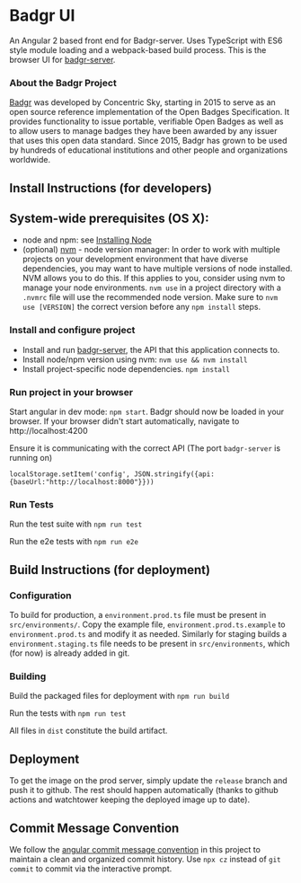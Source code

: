 # Badgr UI

An Angular 2 based front end for Badgr-server. Uses TypeScript with ES6 style module loading and a webpack-based build process. This is the browser UI for [badgr-server](https://github.com/concentricsky/badgr-server).

### About the Badgr Project

[Badgr](https://badgr.org) was developed by Concentric Sky, starting in 2015 to serve as an open source reference implementation of the Open Badges Specification. It provides functionality to issue portable, verifiable Open Badges as well as to allow users to manage badges they have been awarded by any issuer that uses this open data standard. Since 2015, Badgr has grown to be used by hundreds of educational institutions and other people and organizations worldwide.

## Install Instructions (for developers)

## System-wide prerequisites (OS X):

-   node and npm: see [Installing Node](https://docs.npmjs.com/getting-started/installing-node)
-   (optional) [nvm](https://github.com/creationix/nvm) - node version manager: In order to work with multiple projects on your development environment that have diverse dependencies, you may want to have multiple versions of node installed. NVM allows you to do this. If this applies to you, consider using nvm to manage your node environments. `nvm use` in a project directory with a `.nvmrc` file will use the recommended node version. Make sure to `nvm use [VERSION]` the correct version before any `npm install` steps.

### Install and configure project

-   Install and run [badgr-server](https://github.com/concentricsky/badgr-server-prerelease), the API that this application connects to.
-   Install node/npm version using nvm: `nvm use && nvm install`
-   Install project-specific node dependencies. `npm install`

### Run project in your browser

Start angular in dev mode: `npm start`. Badgr should now be loaded in your browser. If your browser didn't start automatically, navigate to http://localhost:4200

Ensure it is communicating with the correct API (The port `badgr-server` is running on)

```
localStorage.setItem('config', JSON.stringify({api:{baseUrl:"http://localhost:8000"}}))
```

### Run Tests

Run the test suite with `npm run test`

Run the e2e tests with `npm run e2e`

## Build Instructions (for deployment)

### Configuration

To build for production, a `environment.prod.ts` file must be present in `src/environments/`.
Copy the example file, `environment.prod.ts.example` to `environment.prod.ts` and modify it as needed.
Similarly for staging builds a `environment.staging.ts` file needs to be present in `src/environments`, which (for now) is already added in git.

### Building

Build the packaged files for deployment with `npm run build`

Run the tests with `npm run test`

All files in `dist` constitute the build artifact.

## Deployment

To get the image on the prod server, simply update the `release` branch and push it to github.
The rest should happen automatically (thanks to github actions and watchtower keeping the deployed image up to date).

## Commit Message Convention

We follow the [angular commit message convention](https://github.com/angular/angular/blob/68a6a07/CONTRIBUTING.md#commit) in this project to maintain a clean and organized commit history. Use `npx cz` instead of `git commit` to commit via the interactive prompt.
